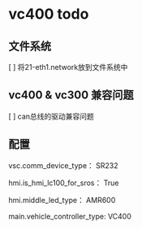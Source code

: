 # vc400 todo


## 文件系统
[ ] 将21-eth1.network放到文件系统中

## vc400 & vc300 兼容问题
[ ] can总线的驱动兼容问题

## 配置
vsc.comm_device_type： SR232

hmi.is_hmi_lc100_for_sros： True

hmi.middle_led_type： AMR600

main.vehicle_controller_type: VC400